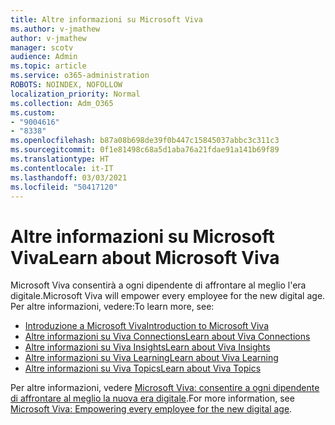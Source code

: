 ```yaml
---
title: Altre informazioni su Microsoft Viva
ms.author: v-jmathew
author: v-jmathew
manager: scotv
audience: Admin
ms.topic: article
ms.service: o365-administration
ROBOTS: NOINDEX, NOFOLLOW
localization_priority: Normal
ms.collection: Adm_O365
ms.custom:
- "9004616"
- "8338"
ms.openlocfilehash: b87a08b698de39f0b447c15845037abbc3c311c3
ms.sourcegitcommit: 0f1e81498c68a5d1aba76a21fdae91a141b69f89
ms.translationtype: HT
ms.contentlocale: it-IT
ms.lasthandoff: 03/03/2021
ms.locfileid: "50417120"
---
```

# <a name="learn-about-microsoft-viva"></a><span data-ttu-id="4f205-102">Altre informazioni su Microsoft Viva</span><span class="sxs-lookup"><span data-stu-id="4f205-102">Learn about Microsoft Viva</span></span>

<span data-ttu-id="4f205-103">Microsoft Viva consentirà a ogni dipendente di affrontare al meglio l'era digitale.</span><span class="sxs-lookup"><span data-stu-id="4f205-103">Microsoft Viva will empower every employee for the new digital age.</span></span> <span data-ttu-id="4f205-104">Per altre informazioni, vedere:</span><span class="sxs-lookup"><span data-stu-id="4f205-104">To learn more, see:</span></span>

- [<span data-ttu-id="4f205-105">Introduzione a Microsoft Viva</span><span class="sxs-lookup"><span data-stu-id="4f205-105">Introduction to Microsoft Viva</span></span>](https://www.microsoft.com/microsoft-viva/overview)
- [<span data-ttu-id="4f205-106">Altre informazioni su Viva Connections</span><span class="sxs-lookup"><span data-stu-id="4f205-106">Learn about Viva Connections</span></span>](https://aka.ms/VivaConnectionsBlog/)
- [<span data-ttu-id="4f205-107">Altre informazioni su Viva Insights</span><span class="sxs-lookup"><span data-stu-id="4f205-107">Learn about Viva Insights</span></span>](https://aka.ms/VivaInsightsBlog)
- [<span data-ttu-id="4f205-108">Altre informazioni su Viva Learning</span><span class="sxs-lookup"><span data-stu-id="4f205-108">Learn about Viva Learning</span></span>](https://aka.ms/VivaLearningBlog)
- [<span data-ttu-id="4f205-109">Altre informazioni su Viva Topics</span><span class="sxs-lookup"><span data-stu-id="4f205-109">Learn about Viva Topics</span></span>](https://aka.ms/viva/topics/blog)

<span data-ttu-id="4f205-110">Per altre informazioni, vedere [Microsoft Viva: consentire a ogni dipendente di affrontare al meglio la nuova era digitale](https://www.microsoft.com/microsoft-365/blog/2021/02/04/microsoft-viva-empowering-every-employee-for-the-new-digital-age/).</span><span class="sxs-lookup"><span data-stu-id="4f205-110">For more information, see [Microsoft Viva: Empowering every employee for the new digital age](https://www.microsoft.com/microsoft-365/blog/2021/02/04/microsoft-viva-empowering-every-employee-for-the-new-digital-age/).</span></span>
